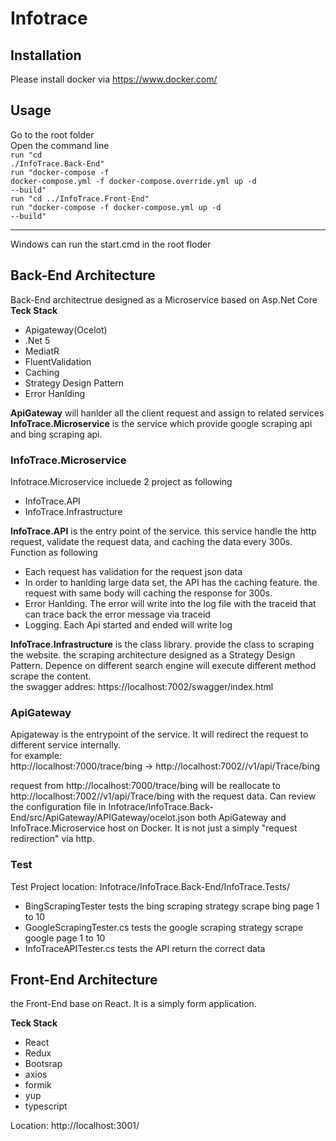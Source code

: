# Infotrace

## Installation

Please install docker via https://www.docker.com/

## Usage

Go to the root folder<br />
Open the command line<br />
<code>run "cd ./InfoTrace.Back-End"</code><br />
<code>run "docker-compose -f docker-compose.yml -f docker-compose.override.yml up -d --build"</code><br />
<code>run "cd ../InfoTrace.Front-End"</code><br />
<code>run "docker-compose -f docker-compose.yml up -d --build"</code><br />

<hr/>
Windows can run the start.cmd in the root floder<br />

## Back-End Architecture

Back-End architectrue designed as a Microservice based on Asp.Net Core<br/>
<b>Teck Stack</b>

<ul>
<li>Apigateway(Ocelot)</li>
<li>.Net 5</li>
<li>MediatR</li>
<li>FluentValidation</li>
<li>Caching</li>
<li>Strategy Design Pattern</li>
<li>Error Hanlding</li>
</ul>
<b>ApiGateway</b> will hanlder all the client request and assign to related services<br/>
<b>InfoTrace.Microservice</b> is the service which provide google scraping api and bing scraping api.<br/>

### InfoTrace.Microservice

Infotrace.Microservice incluede 2 project as following

<ul>
<li>InfoTrace.API</li>
<li>InfoTrace.Infrastructure</li>
</ul>
<b>InfoTrace.API</b> is the entry point of the service. this service handle the http request, validate the request data, and caching the data every 300s.<br/>
Function as following<br>
<ul>
<li>Each request has validation for the request json data</li>
<li>In order to hanlding large data set, the API has the caching feature. the request with same body will caching the response for 300s.</li>
<li>Error Hanlding. The error will write into the log file with the traceid that can trace back the error message via traceid</li>
<li>Logging. Each Api started and ended will write log</li>
</ul>
<b>InfoTrace.Infrastructure</b> is the class library. provide the class to scraping the website. the scraping architecture designed as a Strategy Design Pattern. Depence on different search engine will execute different method scrape the content.<br/>
the swagger addres: https://localhost:7002/swagger/index.html<br/>

### ApiGateway

Apigateway is the entrypoint of the service. It will redirect the request to different service internally.<br/>
for example:<br/>
http://localhost:7000/trace/bing -> http://localhost:7002//v1/api/Trace/bing

request from http://localhost:7000/trace/bing will be reallocate to http://localhost:7002//v1/api/Trace/bing with the request data. Can review the configuration file in Infotrace/InfoTrace.Back-End/src/ApiGateway/APIGateway/ocelot.json both ApiGateway and InfoTrace.Microservice host on Docker. It is not just a simply "request redirection" via http.

### Test

Test Project location: Infotrace/InfoTrace.Back-End/InfoTrace.Tests/<br/>

<ul>
<li>BingScrapingTester tests the bing scraping strategy scrape bing page 1 to 10</li>
<li>GoogleScrapingTester.cs tests the google scraping strategy scrape google page 1 to 10</li>
<li>InfoTraceAPITester.cs tests the API return the correct data</li>
</ul>

## Front-End Architecture

the Front-End base on React. It is a simply form application.

<b>Teck Stack</b>

<ul>
<li>React</li>
<li>Redux</li>
<li>Bootsrap</li>
<li>axios</li>
<li>formik</li>
<li>yup</li>
<li>typescript</li>
</ul>

Location: http://localhost:3001/
